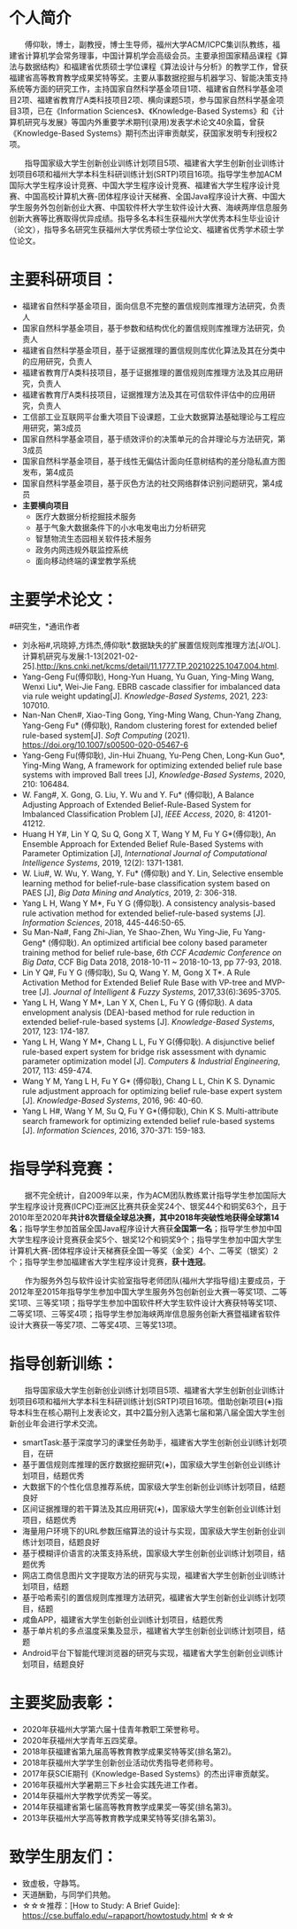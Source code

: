 # 个人简介 

　　傅仰耿，博士，副教授，博士生导师，福州大学ACM/ICPC集训队教练，福建省计算机学会常务理事，中国计算机学会高级会员。主要承担国家精品课程《算法与数据结构》和福建省优质硕士学位课程《算法设计与分析》的教学工作，曾获福建省高等教育教学成果奖特等奖。主要从事数据挖掘与机器学习、智能决策支持系统等方面的研究工作，主持国家自然科学基金项目1项、福建省自然科学基金项目2项、福建省教育厅A类科技项目2项、横向课题5项，参与国家自然科学基金项目3项，已在《Information Sciences》、《Knowledge-Based Systems》和《计算机研究与发展》等国内外重要学术期刊(录用)发表学术论文40余篇，曾获《Knowledge-Based Systems》期刊杰出评审贡献奖，获国家发明专利授权2项。

　　指导国家级大学生创新创业训练计划项目5项、福建省大学生创新创业训练计划项目6项和福州大学本科生科研训练计划(SRTP)项目16项。指导学生参加ACM国际大学生程序设计竞赛、中国大学生程序设计竞赛、福建省大学生程序设计竞赛、中国高校计算机大赛-团体程序设计天梯赛、全国Java程序设计大赛、中国大学生服务外包创新创业大赛、中国软件杯大学生软件设计大赛、海峡两岸信息服务创新大赛等比赛取得优异成绩。指导多名本科生获福州大学优秀本科生毕业设计（论文），指导多名研究生获福州大学优秀硕士学位论文、福建省优秀学术硕士学位论文。

# 主要科研项目：

- 福建省自然科学基金项目，面向信息不完整的置信规则库推理方法研究，负责人
- 国家自然科学基金项目，基于参数和结构优化的置信规则库推理方法研究，负责人
- 福建省自然科学基金项目，基于证据推理的置信规则库优化算法及其在分类中的应用研究，负责人
- 福建省教育厅A类科技项目，基于证据推理的置信规则库推理方法及其应用研究，负责人
- 福建省教育厅A类科技项目，证据推理方法及其在可信软件评估中的应用研究，负责人
- 工信部工业互联网平台重大项目下设课题，工业大数据算法基础理论与工程应用研究，第3成员
- 国家自然科学基金项目，基于绩效评价的决策单元的合并理论与方法研究，第3成员
- 国家自然科学基金项目，基于线性无偏估计面向任意树结构的差分隐私直方图发布，第4成员
- 国家自然科学基金项目，基于灰色方法的社交网络群体识别问题研究，第4成员
- **主要横向项目**
  - 医疗大数据分析挖掘技术服务
  - 基于气象大数据条件下的小水电发电出力分析研究
  - 智慧物流生态园相关软件技术服务
  - 政务内网违规外联监控系统
  - 面向移动终端的课堂教学系统

# 主要学术论文：

#研究生，*通讯作者

-  刘永裕#,巩晓婷,方炜杰,傅仰耿*.数据缺失的扩展置信规则库推理方法[J/OL].计算机研究与发展:1-13[2021-02-25].http://kns.cnki.net/kcms/detail/11.1777.TP.20210225.1047.004.html.
-  Yang-Geng Fu(傅仰耿), Hong-Yun Huang, Yu Guan, Ying-Ming Wang, Wenxi Liu*, Wei-Jie Fang. EBRB cascade classifier for imbalanced data via rule weight updating[J]. *Knowledge-Based Systems*, 2021, 223: 107010.
-  Nan-Nan Chen#, Xiao-Ting Gong, Ying-Ming Wang, Chun-Yang Zhang, Yang-Geng Fu* (傅仰耿), Random clustering forest for extended belief rule-based system[J]. *Soft Computing*  (2021). https://doi.org/10.1007/s00500-020-05467-6
-  Yang-Geng Fu(傅仰耿), Jin-Hui Zhuang, Yu-Peng Chen, Long-Kun Guo*,  Ying-Ming Wang, A framework for optimizing extended belief rule base systems with improved Ball trees [J], *Knowledge-Based Systems*, 2020, 210: 106484.
-  W. Fang#, X. Gong, G. Liu, Y. Wu and Y. Fu* (傅仰耿), A Balance Adjusting Approach of Extended Belief-Rule-Based System for Imbalanced Classification Problem [J], *IEEE Access*, 2020, 8: 41201-41212. 
-  Huang H Y#, Lin Y Q, Su Q, Gong X T, Wang Y M, Fu Y G*(傅仰耿), An Ensemble Approach for Extended Belief Rule-Based Systems with Parameter Optimization [J], *International Journal of Computational Intelligence Systems*, 2019, 12(2): 1371-1381.
-  W. Liu#, W. Wu, Y. Wang, Y. Fu* (傅仰耿) and Y. Lin, Selective ensemble learning method for belief-rule-base classification system based on PAES [J], *Big Data Mining and Analytics*, 2019, 2: 306-318.
-  Yang L H, Wang Y M*, Fu Y G (傅仰耿). A consistency analysis-based rule activation method for extended belief-rule-based systems [J]. *Information Sciences*, 2018, 445-446:50-65.
-  Su Man-Na#, Fang Zhi-Jian, Ye Shao-Zhen, Wu Ying-Jie, Fu Yang-Geng* (傅仰耿). An optimized artificial bee colony based parameter training method for belief rule-base, *6th CCF Academic Conference on Big Data*, CCF Big Data 2018, 2018-10-11 ~ 2018-10-13, pp 77-93, 2018. 
-  Lin Y Q#, Fu Y G (傅仰耿), Su Q, Wang Y. M, Gong X T*. A Rule Activation Method for Extended Belief Rule Base with VP-tree and MVP-tree [J]. *Journal of Intelligent & Fuzzy Systems*, 2017,33(6):3695-3705.
-  Yang L H, Wang Y M*, Lan Y X, Chen L, Fu Y G (傅仰耿). A data envelopment analysis (DEA)-based method for rule reduction in extended belief-rule-based systems [J]. *Knowledge-Based Systems*, 2017, 123: 174-187.
-  Yang L H, Wang Y M*, Chang L L, Fu Y G(傅仰耿). A disjunctive belief rule-based expert system for bridge risk assessment with dynamic parameter optimization model [J]. *Computers & Industrial Engineering*, 2017, 113: 459-474.
-  Wang Y M, Yang L H, Fu Y G* (傅仰耿), Chang L L, Chin K S. Dynamic rule adjustment approach for optimizing belief rule-base expert system [J]. *Knowledge-Based Systems*, 2016, 96: 40-60.
-  Yang L H#, Wang Y M, Su Q, Fu Y G*(傅仰耿), Chin K S. Multi-attribute search framework for optimizing  extended belief rule-based systems [J]. *Information Sciences*, 2016, 370-371: 159-183.

# 指导学科竞赛：

　　据不完全统计，自2009年以来，作为ACM团队教练累计指导学生参加国际大学生程序设计竞赛(ICPC)亚洲区比赛共获金奖24个、银奖44个和铜奖63个，且于2010年至2020年**共计8次晋级全球总决赛，其中2018年突破性地获得全球第14名**；指导学生参加首届全国Java程序设计大赛获**全国第一名**；指导学生参加中国大学生程序设计竞赛获金奖5个、银奖12个和铜奖9个；指导学生参加中国大学生计算机大赛-团体程序设计天梯赛获全国一等奖（金奖）4个、二等奖（银奖）2个；指导学生参加福建省大学生程序设计竞赛，**获十连冠**。

　　作为服务外包与软件设计实验室指导老师团队(福州大学指导组)主要成员，于2012年至2015年指导学生参加中国大学生服务外包创新创业大赛一等奖1项、二等奖1项、三等奖1项；指导学生参加中国软件杯大学生软件设计大赛获特等奖1项、二等奖1项、三等奖4项；指导学生参加海峡两岸信息服务创新大赛暨福建省软件设计大赛获一等奖7项、二等奖4项、三等奖13项。

# 指导创新训练：

　　指导国家级大学生创新创业训练计划项目5项、福建省大学生创新创业训练计划项目6项和福州大学本科生科研训练计划(SRTP)项目16项。借助创新项目(**+**)指导本科生在核心期刊上发表论文，其中2篇分别入选第七届和第八届全国大学生创新创业年会进行学术交流。

- smartTask:基于深度学习的课堂任务助手，福建省大学生创新创业训练计划项目，在研
- 基于置信规则库推理的医疗数据挖掘研究(**+**)，国家级大学生创新创业训练计划项目，结题优秀
- 大数据下的个性化信息推荐系统，国家级大学生创新创业训练计划项目，结题良好
- 区间证据推理的若干算法及其应用研究(**+**)，国家级大学生创新创业训练计划项目，结题优秀
- 海量用户环境下的URL参数压缩算法的设计与实现，国家级大学生创新创业训练计划项目，结题良好
- 基于模糊评价语言的决策支持系统，国家级大学生创新创业训练计划项目，结题优秀
- 网店工商信息图片文字提取方法的研究与实现，福建省大学生创新创业训练计划项目，结题
- 基于哈希索引的置信规则库推理方法研究，福建省大学生创新创业训练计划项目，结题
- 咸鱼APP，福建省大学生创新创业训练计划项目，结题优秀
- 基于单片机的多点温度采集及显示，福建省大学生创新创业训练计划项目，结题
- Android平台下智能代理浏览器的研究与实现，福建省大学生创新创业训练计划项目，结题良好

# 主要奖励表彰：

- 2020年获福州大学第六届十佳青年教职工荣誉称号。
- 2020年获福州大学青年五四奖章。
- 2018年获福建省第九届高等教育教学成果奖特等奖(排名第2)。
- 2018年获福州大学学生创新创业活动优秀指导老师称号。
- 2017年获SCIE期刊《Knowledge-Based Systems》的杰出评审贡献奖。
- 2016年获福州大学暑期三下乡社会实践先进工作者。
- 2014年获福州大学教学优秀奖一等奖。
- 2014年获福建省第七届高等教育教学成果奖一等奖(排名第3)。
- 2013年获福州大学高等教育教学成果奖特等奖(排名第3)。

# 致学生朋友们：

- 致虚极，守静笃。
- 天道酬勤，与同学们共勉。
- ☆☆☆推荐：[How to Study: A Brief Guide]: https://cse.buffalo.edu/~rapaport/howtostudy.html	☆☆☆

